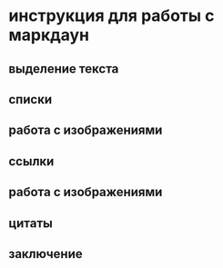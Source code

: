 # инструкция для работы с маркдаун

## выделение текста

## списки

## работа с изображениями

## ссылки

## работа с изображениями

## цитаты

## заключение
